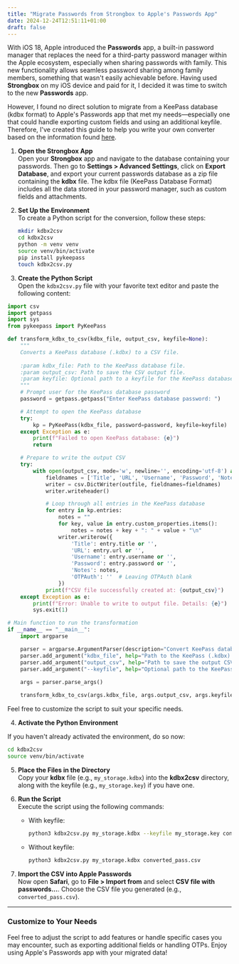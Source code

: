 ```yaml
---
title: "Migrate Passwords from Strongbox to Apple's Passwords App"
date: 2024-12-24T12:51:11+01:00
draft: false
---
```


With iOS 18, Apple introduced the **Passwords** app, a built-in password manager that replaces the need for a third-party password manager within the Apple ecosystem, especially when sharing passwords with family. This new functionality allows seamless password sharing among family members, something that wasn't easily achievable before. Having used **Strongbox** on my iOS device and paid for it, I decided it was time to switch to the new **Passwords** app.

However, I found no direct solution to migrate from a KeePass database (kdbx format) to Apple's Passwords app that met my needs—especially one that could handle exporting custom fields and using an additional keyfile. Therefore, I've created this guide to help you write your own converter based on the information found [here](https://p3g3.de/2024/10/keepass-datei-in-apple-passwords-importieren/).

1. **Open the Strongbox App**  
   Open your **Strongbox** app and navigate to the database containing your passwords. Then go to **Settings > Advanced Settings**, click on **Export Database**, and export your current passwords database as a zip file containing the **kdbx** file. The kdbx file (KeePass Database Format) includes all the data stored in your password manager, such as custom fields and attachments.

2. **Set Up the Environment**  
   To create a Python script for the conversion, follow these steps:

   ```bash
   mkdir kdbx2csv
   cd kdbx2csv
   python -m venv venv
   source venv/bin/activate
   pip install pykeepass
   touch kdbx2csv.py
   ```

3. **Create the Python Script**  
   Open the `kdbx2csv.py` file with your favorite text editor and paste the following content:

```python
import csv
import getpass
import sys
from pykeepass import PyKeePass

def transform_kdbx_to_csv(kdbx_file, output_csv, keyfile=None):
    """
    Converts a KeePass database (.kdbx) to a CSV file.
    
    :param kdbx_file: Path to the KeePass database file.
    :param output_csv: Path to save the CSV output file.
    :param keyfile: Optional path to a keyfile for the KeePass database.
    """
    # Prompt user for the KeePass database password
    password = getpass.getpass("Enter KeePass database password: ")

    # Attempt to open the KeePass database
    try:
        kp = PyKeePass(kdbx_file, password=password, keyfile=keyfile)
    except Exception as e:
        print(f"Failed to open KeePass database: {e}")
        return

    # Prepare to write the output CSV
    try:
        with open(output_csv, mode='w', newline='', encoding='utf-8') as outfile:
            fieldnames = ['Title', 'URL', 'Username', 'Password', 'Notes', 'OTPAuth']
            writer = csv.DictWriter(outfile, fieldnames=fieldnames)
            writer.writeheader()

            # Loop through all entries in the KeePass database
            for entry in kp.entries:
                notes = ""
                for key, value in entry.custom_properties.items():
                    notes = notes + key + ": " + value + "\n"
                writer.writerow({
                    'Title': entry.title or '',
                    'URL': entry.url or '',
                    'Username': entry.username or '',
                    'Password': entry.password or '',
                    'Notes': notes,
                    'OTPAuth': ''  # Leaving OTPAuth blank
                })
            print(f"CSV file successfully created at: {output_csv}")
    except Exception as e:
        print(f"Error: Unable to write to output file. Details: {e}")
        sys.exit(1)

# Main function to run the transformation
if __name__ == "__main__":
    import argparse

    parser = argparse.ArgumentParser(description="Convert KeePass database (.kdbx) to a CSV file.")
    parser.add_argument("kdbx_file", help="Path to the KeePass (.kdbx) file.")
    parser.add_argument("output_csv", help="Path to save the output CSV file.")
    parser.add_argument("--keyfile", help="Optional path to the KeePass keyfile.", default=None)
    
    args = parser.parse_args()

    transform_kdbx_to_csv(args.kdbx_file, args.output_csv, args.keyfile)

```

Feel free to customize the script to suit your specific needs.

4. **Activate the Python Environment**  

If you haven't already activated the environment, do so now:
   
```bash
cd kdbx2csv
source venv/bin/activate
```

5. **Place the Files in the Directory**  
   Copy your **kdbx** file (e.g., `my_storage.kdbx`) into the **kdbx2csv** directory, along with the keyfile (e.g., `my_storage.key`) if you have one.

6. **Run the Script**  
   Execute the script using the following commands:

   - With keyfile:
     ```bash
     python3 kdbx2csv.py my_storage.kdbx --keyfile my_storage.key converted_pass.csv
     ```

   - Without keyfile:
     ```bash
     python3 kdbx2csv.py my_storage.kdbx converted_pass.csv
     ```

7. **Import the CSV into Apple Passwords**  
   Now open **Safari**, go to **File > Import from** and select **CSV file with passwords...**. Choose the CSV file you generated (e.g., `converted_pass.csv`).

---

### Customize to Your Needs

Feel free to adjust the script to add features or handle specific cases you may encounter, such as exporting additional fields or handling OTPs. Enjoy using Apple's Passwords app with your migrated data!
